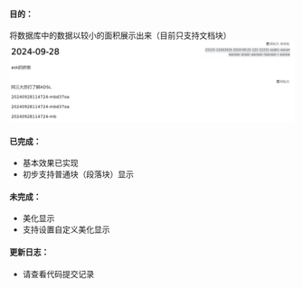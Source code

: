 
#### 目的：

将数据库中的数据以较小的面积展示出来（目前只支持文档块）
![alt text](image.png)

#### 已完成：

* 基本效果已实现
* 初步支持普通块（段落块）显示 

#### 未完成：

* 美化显示
* 支持设置自定义美化显示
 

#### 更新日志：  

- 请查看代码提交记录